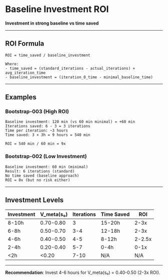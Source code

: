 # Baseline Investment ROI

**Investment in strong baseline vs time saved**

---

## ROI Formula

```
ROI = time_saved / baseline_investment

Where:
- time_saved = (standard_iterations - actual_iterations) × avg_iteration_time
- baseline_investment = (iteration_0_time - minimal_baseline_time)
```

---

## Examples

### Bootstrap-003 (High ROI)

```
Baseline investment: 120 min (vs 60 min minimal) = +60 min
Iterations saved: 6 - 3 = 3 iterations
Time per iteration: ~3 hours
Time saved: 3 × 3h = 9 hours = 540 min

ROI = 540 min / 60 min = 9x
```

### Bootstrap-002 (Low Investment)

```
Baseline investment: 60 min (minimal)
Result: 6 iterations (standard)
No time saved (baseline approach)
ROI = 0x (but no risk either)
```

---

## Investment Levels

| Investment | V_meta(s₀) | Iterations | Time Saved | ROI |
|------------|------------|------------|------------|-----|
| 8-10h | 0.70-0.80 | 3 | 15-20h | 2-3x |
| 6-8h | 0.50-0.70 | 3-4 | 12-18h | 2-3x |
| 4-6h | 0.40-0.50 | 4-5 | 8-12h | 2-2.5x |
| 2-4h | 0.20-0.40 | 5-7 | 0-4h | 0-1x |
| <2h | <0.20 | 7-10 | N/A | N/A |

---

**Recommendation**: Invest 4-6 hours for V_meta(s₀) = 0.40-0.50 (2-3x ROI).
